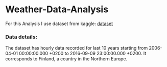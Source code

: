 # Weather-Data-Analysis
For this Analysis I use dataset from kaggle:
[dataset](https://www.kaggle.com/muthuj7/weather-dataset)

### Data details:
The dataset has hourly data recorded for last 10 years starting from 2006-04-01
00:00:00.000 +0200 to 2016-09-09 23:00:00.000 +0200. It corresponds to Finland, a country in
the Northern Europe.
